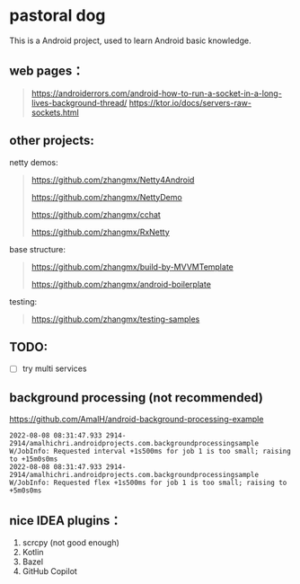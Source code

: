 # pastoral dog

This is a Android project, used to learn Android basic knowledge.

## web pages：

> https://androiderrors.com/android-how-to-run-a-socket-in-a-long-lives-background-thread/
> https://ktor.io/docs/servers-raw-sockets.html

## other projects:

netty demos:

> https://github.com/zhangmx/Netty4Android 
> 
> https://github.com/zhangmx/NettyDemo 
> 
> https://github.com/zhangmx/cchat 
>
> https://github.com/zhangmx/RxNetty

base structure:

> https://github.com/zhangmx/build-by-MVVMTemplate
> 
> https://github.com/zhangmx/android-boilerplate

testing:
> https://github.com/zhangmx/testing-samples

## TODO: 

-[ ] try multi services 

## background processing (not recommended)

https://github.com/AmalH/android-background-processing-example
```log
2022-08-08 08:31:47.933 2914-2914/amalhichri.androidprojects.com.backgroundprocessingsample W/JobInfo: Requested interval +1s500ms for job 1 is too small; raising to +15m0s0ms
2022-08-08 08:31:47.933 2914-2914/amalhichri.androidprojects.com.backgroundprocessingsample W/JobInfo: Requested flex +1s500ms for job 1 is too small; raising to +5m0s0ms
```

## nice IDEA plugins：

1. scrcpy (not good enough)
2. Kotlin
3. Bazel
4. GitHub Copilot